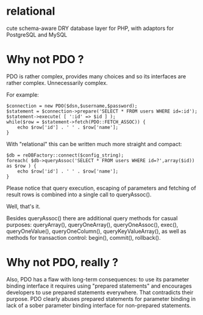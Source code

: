 # relational
cute schema-aware DRY database layer for PHP, with adaptors for PostgreSQL and MySQL

# Why not PDO ?

PDO is rather complex, provides many choices and so its interfaces are rather complex. Unnecessarily complex.

For example:

```
$connection = new PDO($dsn,$username,$password);
$statement = $connection->prepare('SELECT * FROM users WHERE id=:id');
$statement->execute( [ ':id' => $id ] );
while($row = $statement->fetch(PDO::FETCH_ASSOC)) {
    echo $row['id'] . ' ' . $row['name'];
}
```

With "relational" this can be written much more straight and compact:

```
$db = reDBFactory::connect($config_string);
foreach( $db->queryAssoc('SELECT * FROM users WHERE id=?',array($id)) as $row ) {
    echo $row['id'] . ' ' . $row['name'];
}
```

Please notice that query execution, escaping of parameters and fetching of result rows is combined into a single call to queryAssoc().

Well, that's it.

Besides queryAssoc() there are additional query methods for casual purposes: queryArray(), queryOneArray(), queryOneAssoc(), exec(), queryOneValue(), queryOneColumn(), queryKeyValueArray(), as well as methods for transaction control: begin(), commit(), rollback().


# Why not PDO, really ?

Also, PDO has a flaw with long-term consequences: to use its parameter binding interface it requires using "prepared statements" and encourages developers to use prepared statements everywhere. That contradicts their purpose. PDO clearly abuses prepared statements for parameter binding in lack of a sober parameter binding interface for non-prepared statements.


